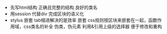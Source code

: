 - 先写html结构
    正确且完整的结构
    良好的类名
- 用session 代替div 完成区块的语义化
- stylus 嵌套
    tab缩进解决的是效率
    嵌套 css规则按区块来嵌套在一起，函数作用域，css类名的补全
    伪类，伪元素 利用&引用上级的选择器
    便于修改和重构